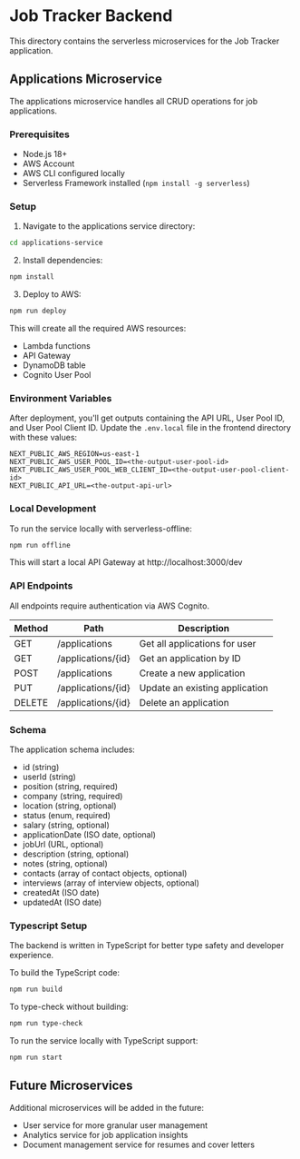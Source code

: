 # Job Tracker Backend

This directory contains the serverless microservices for the Job Tracker application.

## Applications Microservice

The applications microservice handles all CRUD operations for job applications.

### Prerequisites

- Node.js 18+
- AWS Account
- AWS CLI configured locally
- Serverless Framework installed (`npm install -g serverless`)

### Setup

1. Navigate to the applications service directory:

```bash
cd applications-service
```

2. Install dependencies:

```bash
npm install
```

3. Deploy to AWS:

```bash
npm run deploy
```

This will create all the required AWS resources:
- Lambda functions
- API Gateway
- DynamoDB table
- Cognito User Pool

### Environment Variables

After deployment, you'll get outputs containing the API URL, User Pool ID, and User Pool Client ID.
Update the `.env.local` file in the frontend directory with these values:

```
NEXT_PUBLIC_AWS_REGION=us-east-1
NEXT_PUBLIC_AWS_USER_POOL_ID=<the-output-user-pool-id>
NEXT_PUBLIC_AWS_USER_POOL_WEB_CLIENT_ID=<the-output-user-pool-client-id>
NEXT_PUBLIC_API_URL=<the-output-api-url>
```

### Local Development

To run the service locally with serverless-offline:

```bash
npm run offline
```

This will start a local API Gateway at http://localhost:3000/dev

### API Endpoints

All endpoints require authentication via AWS Cognito.

| Method | Path               | Description                     |
|--------|--------------------|---------------------------------|
| GET    | /applications      | Get all applications for user   |
| GET    | /applications/{id} | Get an application by ID        |
| POST   | /applications      | Create a new application        |
| PUT    | /applications/{id} | Update an existing application  |
| DELETE | /applications/{id} | Delete an application           |

### Schema

The application schema includes:

- id (string)
- userId (string)
- position (string, required)
- company (string, required)
- location (string, optional)
- status (enum, required)
- salary (string, optional)
- applicationDate (ISO date, optional)
- jobUrl (URL, optional)
- description (string, optional)
- notes (string, optional)
- contacts (array of contact objects, optional)
- interviews (array of interview objects, optional)
- createdAt (ISO date)
- updatedAt (ISO date)

### Typescript Setup

The backend is written in TypeScript for better type safety and developer experience.

To build the TypeScript code:

```bash
npm run build
```

To type-check without building:

```bash
npm run type-check
```

To run the service locally with TypeScript support:

```bash
npm run start
```

## Future Microservices

Additional microservices will be added in the future:

- User service for more granular user management
- Analytics service for job application insights
- Document management service for resumes and cover letters 